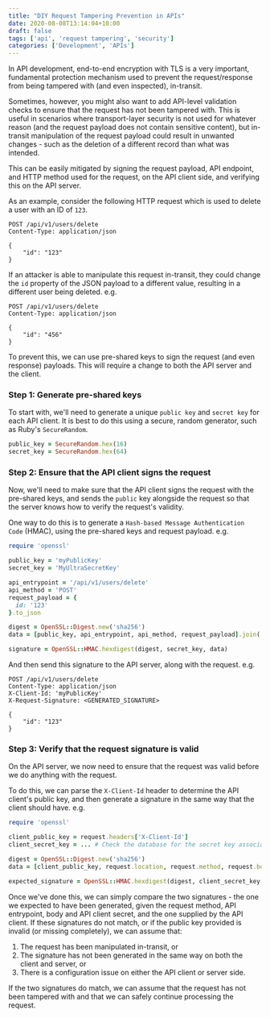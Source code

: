 ```yaml
---
title: "DIY Request Tampering Prevention in APIs"
date: 2020-08-08T13:14:04+10:00
draft: false
tags: ['api', 'request tampering', 'security']
categories: ['Development', 'APIs']
---
```


In API development, end-to-end encryption with TLS is a very important, fundamental protection mechanism used to prevent the request/response from being tampered with (and even inspected), in-transit.

Sometimes, however, you might also want to add API-level validation checks to ensure that the request has not been tampered with. This is useful in scenarios where transport-layer security is not used for whatever reason (and the request payload does not contain sensitive content), but in-transit manipulation of the request payload could result in unwanted changes - such as the deletion of a different record than what was intended.

This can be easily mitigated by signing the request payload, API endpoint, and HTTP method used for the request, on the API client side, and verifying this on the API server.

As an example, consider the following HTTP request which is used to delete a user with an ID of `123`.
```
POST /api/v1/users/delete
Content-Type: application/json

{
	"id": "123"
}
```

If an attacker is able to manipulate this request in-transit, they could change the `id` property of the JSON payload to a different value, resulting in a different user being deleted. e.g.
```
POST /api/v1/users/delete
Content-Type: application/json

{
	"id": "456"
}
```

To prevent this, we can use pre-shared keys to sign the request (and even response) payloads. This will require a change to both the API server and the client.

### Step 1: Generate pre-shared keys
To start with, we'll need to generate a unique `public key` and `secret key` for each API client. It is best to do this using a secure, random generator, such as Ruby's `SecureRandom`.

```ruby
public_key = SecureRandom.hex(16)
secret_key = SecureRandom.hex(64)
```

### Step 2: Ensure that the API client signs the request
Now, we'll need to make sure that the API client signs the request with the pre-shared keys, and sends the `public` key alongside the request so that the server knows how to verify the request's validity.

One way to do this is to generate a `Hash-based Message Authentication Code` (HMAC), using the pre-shared keys and request payload.
e.g.

```ruby
require 'openssl'

public_key = 'myPublicKey'
secret_key = 'MyUltraSecretKey'

api_entrypoint = '/api/v1/users/delete'
api_method = 'POST'
request_payload = {
  id: '123'
}.to_json

digest = OpenSSL::Digest.new('sha256')
data = [public_key, api_entrypoint, api_method, request_payload].join('|')

signature = OpenSSL::HMAC.hexdigest(digest, secret_key, data)
```

And then send this signature to the API server, along with the request. e.g.
```
POST /api/v1/users/delete
Content-Type: application/json
X-Client-Id: 'myPublicKey'
X-Request-Signature: <GENERATED_SIGNATURE>

{
	"id": "123"
}
```

### Step 3: Verify that the request signature is valid
On the API server, we now need to ensure that the request was valid before we do anything with the request.

To do this, we can parse the `X-Client-Id` header to determine the API client's public key, and then generate a signature in the same way that the client should have.
e.g.

```ruby
require 'openssl'

client_public_key = request.headers['X-Client-Id']
client_secret_key = ... # Check the database for the secret key associated with the client's public key we retrieved from the request headers.

digest = OpenSSL::Digest.new('sha256')
data = [client_public_key, request.location, request.method, request.body].join('|')

expected_signature = OpenSSL::HMAC.hexdigest(digest, client_secret_key, data)
```

Once we've done this, we can simply compare the two signatures - the one we expected to have been generated, given the request method, API entrypoint, body and API client secret, and the one supplied by the API client. If these signatures do not match, or if the public key provided is invalid (or missing completely), we can assume that:
1. The request has been manipulated in-transit, or
2. The signature has not been generated in the same way on both the client and server, or
3. There is a configuration issue on either the API client or server side.

If the two signatures do match, we can assume that the request has not been tampered with and that we can safely continue processing the request.






